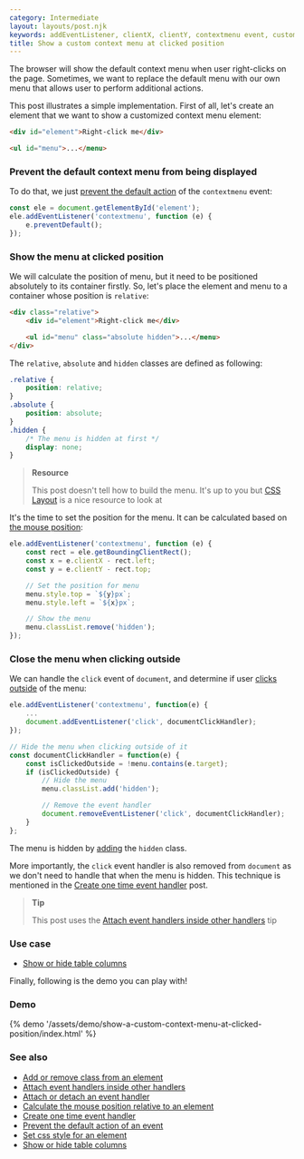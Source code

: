 ```yaml
---
category: Intermediate
layout: layouts/post.njk
keywords: addEventListener, clientX, clientY, contextmenu event, custom context menu, detect click outside, getBoundingClientRect, mouse position, prevent default action, set element position
title: Show a custom context menu at clicked position
---
```


The browser will show the default context menu when user right-clicks on the page. Sometimes, we want to replace the default menu with our own menu that allows user to perform additional actions.

This post illustrates a simple implementation. First of all, let's create an element that we want to show a customized context menu element:

```html
<div id="element">Right-click me</div>

<ul id="menu">...</menu>
```

### Prevent the default context menu from being displayed

To do that, we just [prevent the default action](/prevent-the-default-action-of-an-event) of the `contextmenu` event:

```js
const ele = document.getElementById('element');
ele.addEventListener('contextmenu', function (e) {
    e.preventDefault();
});
```

### Show the menu at clicked position

We will calculate the position of menu, but it need to be positioned absolutely to its container firstly. So, let's place the element and menu to a container whose position is `relative`:

```html
<div class="relative">
    <div id="element">Right-click me</div>

    <ul id="menu" class="absolute hidden">...</menu>
</div>
```

The `relative`, `absolute` and `hidden` classes are defined as following:

```css
.relative {
    position: relative;
}
.absolute {
    position: absolute;
}
.hidden {
    /* The menu is hidden at first */
    display: none;
}
```

> **Resource**
>
> This post doesn't tell how to build the menu. It's up to you but [CSS Layout](https://csslayout.io/patterns/menu) is a nice resource to look at

It's the time to set the position for the menu. It can be calculated based on [the mouse position](/calculate-the-mouse-position-relative-to-an-element):

```js
ele.addEventListener('contextmenu', function (e) {
    const rect = ele.getBoundingClientRect();
    const x = e.clientX - rect.left;
    const y = e.clientY - rect.top;

    // Set the position for menu
    menu.style.top = `${y}px`;
    menu.style.left = `${x}px`;

    // Show the menu
    menu.classList.remove('hidden');
});
```

### Close the menu when clicking outside

We can handle the `click` event of `document`, and determine if user [clicks outside](/detect-clicks-outside-of-an-element) of the menu:

```js
ele.addEventListener('contextmenu', function(e) {
    ...
    document.addEventListener('click', documentClickHandler);
});

// Hide the menu when clicking outside of it
const documentClickHandler = function(e) {
    const isClickedOutside = !menu.contains(e.target);
    if (isClickedOutside) {
        // Hide the menu
        menu.classList.add('hidden');

        // Remove the event handler
        document.removeEventListener('click', documentClickHandler);
    }
};
```

The menu is hidden by [adding](/add-or-remove-class-from-an-element) the `hidden` class.

More importantly, the `click` event handler is also removed from `document` as we don't need to handle that when the menu is hidden. This technique is mentioned in the [Create one time event handler](/create-one-time-event-handler) post.

> **Tip**
>
> This post uses the [Attach event handlers inside other handlers](/attach-event-handlers-inside-other-handlers) tip

### Use case

-   [Show or hide table columns](/show-or-hide-table-columns)

Finally, following is the demo you can play with!

### Demo

{% demo '/assets/demo/show-a-custom-context-menu-at-clicked-position/index.html' %}

### See also

-   [Add or remove class from an element](/add-or-remove-class-from-an-element)
-   [Attach event handlers inside other handlers](/attach-event-handlers-inside-other-handlers)
-   [Attach or detach an event handler](/attach-or-detach-an-event-handler)
-   [Calculate the mouse position relative to an element](/calculate-the-mouse-position-relative-to-an-element)
-   [Create one time event handler](/create-one-time-event-handler)
-   [Prevent the default action of an event](/prevent-the-default-action-of-an-event)
-   [Set css style for an element](/set-css-style-for-an-element)
-   [Show or hide table columns](/show-or-hide-table-columns)
